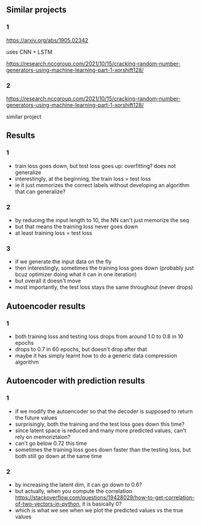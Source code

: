 ## Similar projects

### 1
https://arxiv.org/abs/1905.02342

uses CNN + LSTM

https://research.nccgroup.com/2021/10/15/cracking-random-number-generators-using-machine-learning-part-1-xorshift128/

### 2
https://research.nccgroup.com/2021/10/15/cracking-random-number-generators-using-machine-learning-part-1-xorshift128/

similar project

## Results
### 1
- train loss goes down, but test loss goes up: overfitting? does not generalize
- interestingly, at the beginning, the train loss = test loss
- ie it just memorizes the correct labels without developing an algorithm that can generalize?


### 2
- by reducing the input length to 10, the NN can't just memorize the seq
- but that means the training loss never goes down
- at least training loss = test loss

### 3
- if we generate the input data on the fly
- then interestingly, sometimes the training loss goes down (probably just bcuz optimizer doing what it can in one iteration)
- but overall it doesn't move
- most importantly, the test loss stays the same throughout (never drops)

## Autoencoder results
### 1
- both training loss and testing loss drops from around 1.0 to 0.8 in 10 epochs
- drops to 0.7 in 60 epochs, but doesn't drop after that
- maybe it has simply learnt how to do a generic data compression algorithm

## Autoencoder with prediction results
### 1
- if we modify the autoencoder so that the decoder is supposed to return the future values
- surprisingly, both the training and the test loss goes down this time?
- since latent space is reduced and many more predicted values, can't rely on memoriztaion?
- can't go below 0.72 this time
- sometimes the training loss goes down faster than the testing loss, but both still go down at the same time

### 2
- by increasing the latent dim, it can go down to 0.6?
- but actually, when you compute the correlation https://stackoverflow.com/questions/19428029/how-to-get-correlation-of-two-vectors-in-python, it is basically 0?
- which is what we see when we plot the predicted values vs the true values


